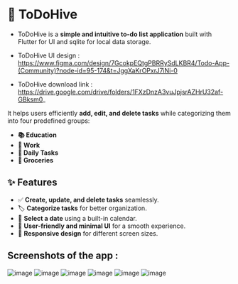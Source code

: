 # 📝 ToDoHive

- ToDoHive is a **simple and intuitive to-do list application** built with Flutter for UI and sqlite for local data storage.   

- ToDoHive UI design :    
   https://www.figma.com/design/7GcokpEQtgPBRRySdLKBR4/Todo-App-(Community)?node-id=95-174&t=JggXaKrOPxrJ7iNi-0
- ToDoHive download link :    
   https://drive.google.com/drive/folders/1FXzDnzA3vuJpjsrAZHrU32af-GBksm0_

It helps users efficiently **add, edit, and delete tasks** while categorizing them into four predefined groups:

- **📚 Education**
- **💼 Work**
- **📅 Daily Tasks**
- **🛒 Groceries**

## ✨ Features
- ✅ **Create, update, and delete tasks** seamlessly.  
- 🏷 **Categorize tasks** for better organization.  
- 📆 **Select a date** using a built-in calendar.  
- 🎨 **User-friendly and minimal UI** for a smooth experience.  
- 📱 **Responsive design** for different screen sizes.  

## Screenshots of the app :
![image](https://github.com/user-attachments/assets/63b863c4-91f9-49d7-9a93-ecaf3c535527)
![image](https://github.com/user-attachments/assets/69213ded-d7f0-4df4-a769-8585d955cd71)
![image](https://github.com/user-attachments/assets/8bf364cb-3e6d-4049-bb31-13ca6f0a67b3)
![image](https://github.com/user-attachments/assets/1a15659b-1699-4f0b-8134-4944593b9c30)
![image](https://github.com/user-attachments/assets/73b78ad5-a4a1-4ed2-9e62-0748b901e85d)
![image](https://github.com/user-attachments/assets/95ba0cf2-9e79-4f37-99f7-38b493c699e1)






